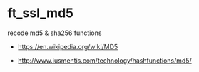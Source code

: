 # ft_ssl_md5

recode md5 & sha256 functions

- https://en.wikipedia.org/wiki/MD5

- http://www.iusmentis.com/technology/hashfunctions/md5/
